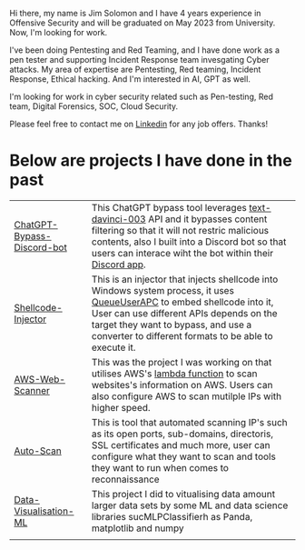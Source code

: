 Hi there, my name is Jim Solomon and I have 4 years experience in Offensive Security and will be graduated on May 2023 from University. Now, l'm looking for work.

I've been doing Pentesting and Red Teaming, and I have done work as a pen tester and supporting Incident Response team invesgating Cyber attacks.
My area of expertise are Pentesting, Red teaming, Incident Response, Ethical hacking. And I'm interested in AI, GPT as well.

I'm looking for work in cyber security related such as Pen-testing, Red team, Digital Forensics, SOC, Cloud Security. 	

Please feel free to contact me on [Linkedin](https://www.linkedin.com/in/jimsolomonx/) for any job offers. Thanks!
# Below are projects I have done in the past

|                                                                                                      |                                                                                                                                                                                                                                                                                                                                                                                                                                                                                                                                                                                                                                                                              |
|------------------------------------------------------------------------------------------------------|------------------------------------------------------------------------------------------------------------------------------------------------------------------------------------------------------------------------------------------------------------------------------------------------------------------------------------------------------------------------------------------------------------------------------------------------------------------------------------------------------------------------------------------------------------------------------------------------------------------------------------------------------------------------------|
| [ChatGPT-Bypass-Discord-bot](https://github.com/JimSolomon/ChatGPT-Bypass-Discord-bot)                                     | This ChatGPT bypass tool leverages  [text-davinci-003](https://platform.openai.com/docs/models/gpt-3-5) API and it bypasses content filtering so that it will not restric malicious contents, also I built into a Discord bot so that users can interace wiht the bot within their [Discord app](https://discord.com/).                                                                                                                                                                                                                                                                                                                                                                                                                                      |
| [Shellcode-Injector](https://github.com/JimSolomon/Shellcode-Injector)                                 | This is an injector that injects shellcode into Windows system process, it uses [QueueUserAPC](https://learn.microsoft.com/en-us/windows/win32/api/processthreadsapi/nf-processthreadsapi-queueuserapc) to embed shellcode into it, User can use different APIs depends on the target they want to bypass, and use a converter to different formats to be able to execute it.|
| [AWS-Web-Scanner](https://github.com/JimSolomon/AWS-Web-Scanner) | This was the project I was working on that utilises AWS's [lambda function](https://aws.amazon.com/lambda/) to scan websites's information on AWS. Users can also configure AWS to scan mutilple IPs with higher speed.|.                                                                                                                                                                                                                                                                                                                                                         |
| [Auto-Scan](https://github.com/JimSolomon/Auto-Scan)  | This is tool that automated scanning IP's such as its open ports, sub-domains, directoris, SSL certificates and much more, user can configure what they want to scan and tools they want to run when comes to reconnaissance|
| [Data-Visualisation-ML](https://github.com/JimSolomon/Data-Visualisation-ML)                             |  This project I did to vitualising data amount larger data sets by some ML and data science libraries sucMLPClassifierh as Panda, matplotlib and numpy |
|                                                                                                      |                                                                                                                                                                                                                                                                                                                                                                                                                                                                                                                                                                                                                                                                              |
